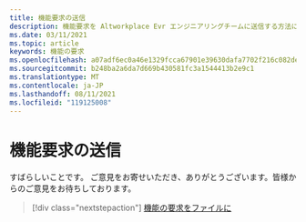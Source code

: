 ```yaml
---
title: 機能要求の送信
description: 機能要求を Altworkplace Evr エンジニアリングチームに送信する方法について説明します。
ms.date: 03/11/2021
ms.topic: article
keywords: 機能の要求
ms.openlocfilehash: a07adf6ec0a46e1329fcca67901e39630dafa7702f216c082debf0f3e52ca4f9
ms.sourcegitcommit: b248ba2a6da7d669b430581fc3a1544413b2e9c1
ms.translationtype: MT
ms.contentlocale: ja-JP
ms.lasthandoff: 08/11/2021
ms.locfileid: "119125008"
---
```

# <a name="submitting-feature-requests"></a>機能要求の送信

すばらしいことです。 ご意見をお寄せいただき、ありがとうございます。皆様からのご意見をお待ちしております。

> [!div class="nextstepaction"] 
> [機能の要求をファイルに](https://help.altvr.com/hc/en-us/requests/new?ticket_form_id=360001742213)
